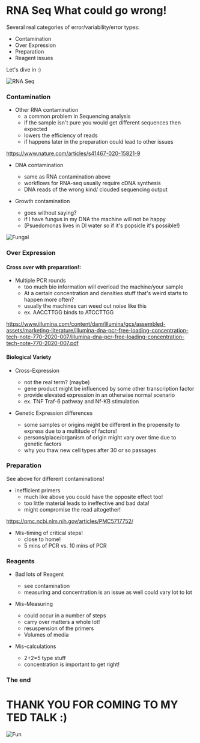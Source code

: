 # RNA Seq What could go wrong!

Several real categories of error/variability/error types:
- Contamination
- Over Expression
- Preparation
- Reagent issues

Let's dive in :)

![RNA Seq](https://microbenotes.com/wp-content/uploads/2022/07/RNA-Sequencing.jpg)

###  Contamination

- Other RNA contamination
    - a common problem in Sequencing analysis
    - if the sample isn't pure you would get different sequences then expected 
    - lowers the efficiency of reads
    - if happens later in the preparation could lead to other issues

https://www.nature.com/articles/s41467-020-15821-9

- DNA contamination
    - same as RNA contamination above
    - workflows for RNA-seq usually require cDNA synthesis
    - DNA reads of the wrong kind/ clouded sequencing output 

- Growth contamination
    - goes without saying?
    - if I have fungus in my DNA the machine will not be happy
    - (Psuedomonas lives in DI water so if it's popsicle it's possible!)

![Fungal](https://images.zapnito.com/cdn-cgi/image/metadata=copyright,format=auto,quality=95,fit=scale-down/https://images.zapnito.com/users/586079/posters/1654602509-28-9058/fa3f4069-020e-4cfb-9ca6-c731009a0cce_large.png)

### Over Expression

#### Cross over with preparation!:
- Multiple PCR rounds
    - too much bio information will overload the machine/your sample
    - At a certain concentration and densities stuff that's weird starts to happen more often?
    - usually the machines can weed out noise like this
    - ex. AACCTTGG binds to ATCCTTGG

https://www.illumina.com/content/dam/illumina/gcs/assembled-assets/marketing-literature/illumina-dna-pcr-free-loading-concentration-tech-note-770-2020-007/illumina-dna-pcr-free-loading-concentration-tech-note-770-2020-007.pdf

#### Biological Variety
- Cross-Expression
    - not the real term? (maybe)
    - gene product might be influenced by some other transcription factor
    - provide elevated expression in an otherwise normal scenario
    - ex. TNF Traf-6 pathway and Nf-KB stimulation

- Genetic Expression differences
    - some samples or origins might be different in the propensity to express due to a multitude of factors!
    - persons/place/organism of origin might vary over time due to genetic factors
    - why you thaw new cell types after 30 or so passages


### Preparation

See above for different contaminations!

- inefficient primers
    - much like above you could have the opposite effect too!
    - too little material leads to ineffective and bad data!
    - might compromise the read altogether!

https://pmc.ncbi.nlm.nih.gov/articles/PMC5717752/

- Mis-timing of critical steps!
    - close to home!
    - 5 mins of PCR vs. 10 mins of PCR

### Reagents

- Bad lots of Reagent
    - see contamination
    - measuring and concentration is an issue as well could vary lot to lot

- Mis-Measuring
    - could occur in a number of steps
    - carry over matters a whole lot!
    - resuspension of the primers
    - Volumes of media

- Mis-calculations
    - 2+2=5 type stuff
    - concentration is important to get right!

### The end

# THANK YOU FOR COMING TO MY TED TALK :)

![Fun](https://cdn.myportfolio.com/c5ca24d8c42194c70183b492fb6b1511/44bcf666-c33c-4a26-b72e-d502fb4d1db6_rw_1920.jpg?h=14b3b0c995e9c3c50e8d7f3c210393a6)